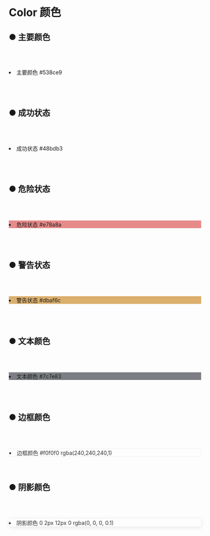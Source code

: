 # Color 颜色

## ● 主要颜色
<br/>
<br/>
<br/>
<div class="color-itembox">
  <li style="background:var(--vp-c-brand)">
    <span class="title">主要颜色</span>
    <span class="color">#538ce9</span>
  </li>
</div>
<br/>
<br/>
<br/>

## ● 成功状态
<br/>
<br/>
<br/>
<div class="color-itembox">
  <li style="background:var(--vp-c-second)">
    <span class="title">成功状态</span>
    <span class="color">#48bdb3</span>
  </li>
</div>
<br/>
<br/>
<br/>

## ● 危险状态
<br/>
<br/>
<br/>
<div class="color-itembox">
  <li style="background:#e78a8a">
    <span class="title">危险状态</span>
    <span class="color">#e78a8a</span>
  </li>
</div>
<br/>
<br/>
<br/>


## ● 警告状态
<br/>
<br/>
<br/>
<div class="color-itembox">
  <li style="background:#dbaf6c">
    <span class="title">警告状态</span>
    <span class="color">#dbaf6c</span>
  </li>
</div>
<br/>
<br/>
<br/>

## ● 文本颜色
<br/>
<br/>
<br/>
<div class="color-itembox">
  <li style="background:#7c7e83">
    <span class="title">文本颜色</span>
    <span class="color">#7c7e83</span>
  </li>
</div>
<br/>
<br/>
<br/>

## ● 边框颜色
<br/>
<br/>
<br/>
<div class="color-itembox">
  <li style="border:1px solid #f0f0f0;color:#333">
    <span class="title">边框颜色</span>
    <span class="color">#f0f0f0</span>
    <span>rgba(240,240,240,1)</span>
  </li>
</div>
<br/>
<br/>

## ● 阴影颜色
<br/>
<br/>
<br/>
<div class="color-itembox">
  <li style="box-shadow: 0 2px 12px 0 rgba(0, 0, 0, 0.1);;color:#333">
    <span class="title">阴影颜色</span>
    <span class="color">0 2px 12px 0 rgba(0, 0, 0, 0.1)</span>
  </li>
</div>
<div style="margin-bottom:50px"></div>
